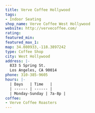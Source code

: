 ```yaml
---
title: Verve Coffee Hollywood
tags:
- Indoor Seating
shop_name: Verve Coffee West Hollywood
website: http://vervecoffee.com/
rating: 
featured_min: 
featured_max_1: 
map: 34.080933,-118.3897242
type: Coffee Shop
city: West Hollywood
address: |-
  833 S Spring St.
  Los Angeles, CA 90014
phone: 310-385-9605
hours: |-
  | Days   | Time   |
  | ------ | ------ |
  | Monday-Sunday | 7a-8p |
coffee:
- Verve Coffee Roasters
---
```


